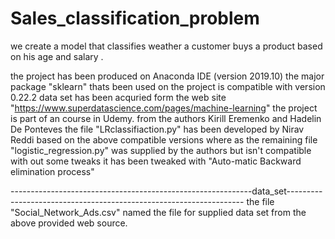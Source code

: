 # Sales_classification_problem
we create a model that classifies weather a customer buys a product based on his age and salary .

the project has been produced on Anaconda IDE (version 2019.10)
the major package "sklearn" thats been used on the project is compatible with version 0.22.2
data set has been acquried form the web site "https://www.superdatascience.com/pages/machine-learning"
the project is part of an course in Udemy.
from the authors Kirill Eremenko and Hadelin De Ponteves
the file "LRclassifiaction.py" has been developed by Nirav Reddi based on the above compatible versions
where as the remaining file "logistic_regression.py" was supplied by the authors but isn't compatible with out some tweaks
it has been tweaked with "Auto-matic Backward elimination process"

------------------------------------------------------------data_set-------------------------------------------------------------------
the file "Social_Network_Ads.csv" named the file for supplied data set from the above provided web source.
